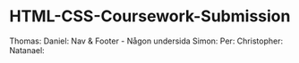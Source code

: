 # HTML-CSS-Coursework-Submission

Thomas: 
Daniel: Nav & Footer - Någon undersida
Simon:
Per:
Christopher:
Natanael:
